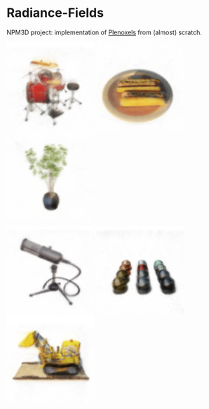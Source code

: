 # Radiance-Fields

NPM3D project: implementation of [Plenoxels](https://github.com/sxyu/svox2) from (almost) scratch. 

![](exports/movies_drums.gif)
![](exports/movies_hotdogs.gif)
![](exports/movies_ficus.gif)

![](exports/movies_mic.gif)
![](exports/movies_materials.gif)
![](exports/movies_lego.gif)
